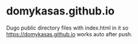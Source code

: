 # domykasas.github.io
Dugo public directory files with index.html in it so https://domykasas.github.io works auto after push.
